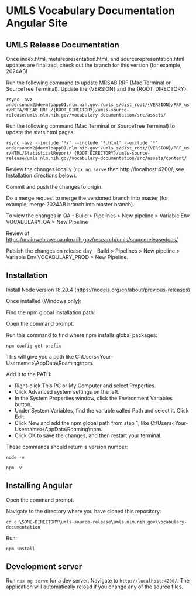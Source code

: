 # UMLS Vocabulary Documentation Angular Site

## UMLS Release Documentation

Once index.html, metarepresentation.html, and sourcerepresentation.html updates are finalized, check out the branch for this version (for example, 2024AB)

Run the following command to update MRSAB.RRF (Mac Terminal or SourceTree Terminal). Update the {VERSION} and the {ROOT_DIRECTORY}.

`rsync -avz andersondm2@devmlbapp01.nlm.nih.gov:/umls_s/dist_root/{VERSION}/RRF_usr/META/MRSAB.RRF /{ROOT_DIRECTORY}/umls-source-release/umls.nlm.nih.gov/vocabulary-documentation/src/assets/`

Run the following command (Mac Terminal or SourceTree Terminal) to update the stats.html pages: 

`rsync -avz --include '*/' --include '*.html' --exclude '*' andersondm2@devmlbapp01.nlm.nih.gov:/umls_s/dist_root/{VERSION}/RRF_usr/HTML/StatisticalReport/ {ROOT DIRECTORY}/umls-source-release/umls.nlm.nih.gov/vocabulary-documentation/src/assets/content/`

Review the changes locally (`npx ng serve` then http://localhost:4200/, see Installation directions below).

Commit and push the changes to origin. 

Do a merge request to merge the versioned branch into master (for example, merge 2024AB branch into master branch). 

To view the changes in QA - Build > Pipelines > New pipeline > Variable Env VOCABULARY_QA > New Pipeline

Review at https://mainweb.awsqa.nlm.nih.gov/research/umls/sourcereleasedocs/

Publish the changes on release day - Build > Pipelines > New pipeline > Variable Env VOCABULARY_PROD > New Pipeline. 

## Installation

Install Node version 18.20.4 (https://nodejs.org/en/about/previous-releases) 

Once installed (Windows only):

Find the npm global installation path: 

Open the command prompt.
 
Run this command to find where npm installs global packages:
 
`npm config get prefix`
 
This will give you a path like C:\Users\<Your-Username>\AppData\Roaming\npm.
 
Add it to the PATH:

* Right-click This PC or My Computer and select Properties.
* Click Advanced system settings on the left.
* In the System Properties window, click the Environment Variables button.
* Under System Variables, find the variable called Path and select it. Click Edit.
* Click New and add the npm global path from step 1, like C:\Users\<Your-Username>\AppData\Roaming\npm.
* Click OK to save the changes, and then restart your terminal.

These commands should return a version number:

`node -v`

`npm -v`

## Installing Angular

Open the command prompt. 

Navigate to the directory where you have cloned this repository:

`cd c:\SOME-DIRECTORY\umls-source-release\umls.nlm.nih.gov\vocabulary-documentation`

Run: 

`npm install`

## Development server

Run `npx ng serve` for a dev server. Navigate to `http://localhost:4200/`. The application will automatically reload if you change any of the source files.









